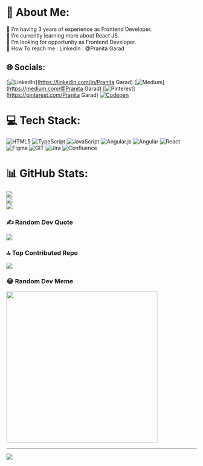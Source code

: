 # 💫 About Me:
🔭 I’m having 3 years of experience as Frontend Developer.<br>🌱 I’m currently learning more about React JS.<br>🤝 I’m looking for opportunity  as Frontend Developer. <br>💬 How To reach me :  LinkedIn : @Pranita Garad<br>


## 🌐 Socials:
[![LinkedIn](https://img.shields.io/badge/LinkedIn-%230077B5.svg?logo=linkedin&logoColor=white)](https://linkedin.com/in/Pranita Garad) [![Medium](https://img.shields.io/badge/Medium-12100E?logo=medium&logoColor=white)](https://medium.com/@Pranita Garad) [![Pinterest](https://img.shields.io/badge/Pinterest-%23E60023.svg?logo=Pinterest&logoColor=white)](https://pinterest.com/Pranita Garad) [![Codepen](https://img.shields.io/badge/Codepen-000000?style=for-the-badge&logo=codepen&logoColor=white)](https://codepen.io/@pranita-21) 

# 💻 Tech Stack:
![HTML5](https://img.shields.io/badge/html5-%23E34F26.svg?style=for-the-badge&logo=html5&logoColor=white) ![TypeScript](https://img.shields.io/badge/typescript-%23007ACC.svg?style=for-the-badge&logo=typescript&logoColor=white) ![JavaScript](https://img.shields.io/badge/javascript-%23323330.svg?style=for-the-badge&logo=javascript&logoColor=%23F7DF1E) ![Angular.js](https://img.shields.io/badge/angular.js-%23E23237.svg?style=for-the-badge&logo=angularjs&logoColor=white) ![Angular](https://img.shields.io/badge/angular-%23DD0031.svg?style=for-the-badge&logo=angular&logoColor=white) ![React](https://img.shields.io/badge/react-%2320232a.svg?style=for-the-badge&logo=react&logoColor=%2361DAFB) 	![Figma](https://img.shields.io/badge/figma-%23F24E1E.svg?style=for-the-badge&logo=figma&logoColor=white) ![GIT](https://img.shields.io/badge/Git-fc6d26?style=for-the-badge&logo=git&logoColor=white) ![Jira](https://img.shields.io/badge/jira-%230A0FFF.svg?style=for-the-badge&logo=jira&logoColor=white) ![Confluence](https://img.shields.io/badge/confluence-%23172BF4.svg?style=for-the-badge&logo=confluence&logoColor=white)
# 📊 GitHub Stats:
![](https://github-readme-stats.vercel.app/api?username=Pranita-Garad&theme=dark&hide_border=false&include_all_commits=false&count_private=false)<br/>
![](https://github-readme-streak-stats.herokuapp.com/?user=Pranita-Garad&theme=dark&hide_border=false)<br/>
![](https://github-readme-stats.vercel.app/api/top-langs/?username=Pranita-Garad&theme=dark&hide_border=false&include_all_commits=false&count_private=false&layout=compact)

### ✍️ Random Dev Quote
![](https://quotes-github-readme.vercel.app/api?type=horizontal&theme=radical)

### 🔝 Top Contributed Repo
![](https://github-contributor-stats.vercel.app/api?username=Pranita-Garad&limit=5&theme=dark&combine_all_yearly_contributions=true)

### 😂 Random Dev Meme
<img src='https://randommeme-five.vercel.app/' style="height: 400px;"/>

---
[![](https://visitcount.itsvg.in/api?id=Pranita-Garad&icon=0&color=0)](https://visitcount.itsvg.in)

<!-- Proudly created with GPRM ( https://gprm.itsvg.in ) -->
